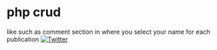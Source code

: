 # php crud 
like such as comment section in where you select your name for each publication
[![Twitter](https://img.shields.io/badge/twitter-)](https://twitter.com/XxTHEmatixxX)
